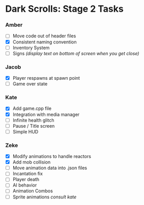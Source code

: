 # Dark Scrolls: Stage 2 Tasks

### Amber
- [ ] Move code out of header files
- [x] Consistent naming convention
- [ ] Inventory System
- [ ] Signs *(display text on bottom of screen when you get close)*

### Jacob
- [x] Player respawns at spawn point
- [ ] Game over state

### Kate
- [X] Add game.cpp file
- [X] Integration with media manager
- [ ] Infinite health glitch
- [ ] Pause / Title screen
- [ ] Simple HUD

### Zeke
- [X] Modify animations to handle reactors 
- [x] Add mob collision
- [ ] Move animation data into .json files
- [ ] Incantation fix
- [ ] Player death
- [ ] AI behavior
- [ ] Animation Combos
- [ ] Sprite animations *consult kate*
